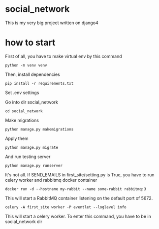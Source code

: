 # social_network

This is my very big project written on django4 

# how to start

First of all, you have to make virtual env by this command

`python -m venv venv`

Then, install dependencies 

`pip install -r requirements.txt`

Set .env settings

Go into dir social_network

`cd social_network`

Make migrations

`python manage.py makemigrations`

Apply them

`python manage.py migrate`

And run testing server

`python manage.py runserver`

It's not all. If SEND_EMAILS in first_site/setting.py is True, you have to run celery worker and rabbitmq docker container

`docker run -d --hostname my-rabbit --name some-rabbit rabbitmq:3`

This will start a RabbitMQ container listening on the default port of 5672.

`celery -A first_site worker -P eventlet --loglevel info`

This will start a celery worker. To enter this command, you have to be in social_network dir
